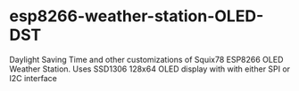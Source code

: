 # esp8266-weather-station-OLED-DST

Daylight Saving Time and other customizations of Squix78 ESP8266 OLED Weather Station.
Uses SSD1306 128x64 OLED display with with either SPI or I2C interface
